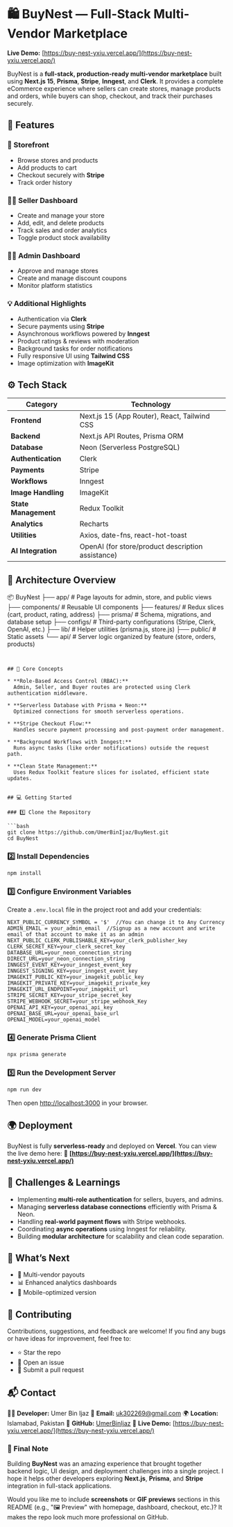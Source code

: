 # 🛍️ BuyNest — Full-Stack Multi-Vendor Marketplace

**Live Demo:** [https://buy-nest-yxiu.vercel.app/](https://buy-nest-yxiu.vercel.app/)

BuyNest is a **full-stack, production-ready multi-vendor marketplace** built using **Next.js 15**, **Prisma**, **Stripe**, **Inngest**, and **Clerk**.
It provides a complete eCommerce experience where sellers can create stores, manage products and orders, while buyers can shop, checkout, and track their purchases securely.


## 🚀 Features

### 🏪 Storefront

* Browse stores and products
* Add products to cart
* Checkout securely with **Stripe**
* Track order history

### 🧑‍💼 Seller Dashboard

* Create and manage your store
* Add, edit, and delete products
* Track sales and order analytics
* Toggle product stock availability

### 🧑‍💻 Admin Dashboard

* Approve and manage stores
* Create and manage discount coupons
* Monitor platform statistics

### 💡 Additional Highlights

* Authentication via **Clerk**
* Secure payments using **Stripe**
* Asynchronous workflows powered by **Inngest**
* Product ratings & reviews with moderation
* Background tasks for order notifications
* Fully responsive UI using **Tailwind CSS**
* Image optimization with **ImageKit**


## ⚙️ Tech Stack

| Category             | Technology                                        |
| -------------------- | ------------------------------------------------- |
| **Frontend**         | Next.js 15 (App Router), React, Tailwind CSS      |
| **Backend**          | Next.js API Routes, Prisma ORM                    |
| **Database**         | Neon (Serverless PostgreSQL)                      |
| **Authentication**   | Clerk                                             |
| **Payments**         | Stripe                                            |
| **Workflows**        | Inngest                                           |
| **Image Handling**   | ImageKit                                          |
| **State Management** | Redux Toolkit                                     |
| **Analytics**        | Recharts                                          |
| **Utilities**        | Axios, date-fns, react-hot-toast                  |
| **AI Integration**   | OpenAI (for store/product description assistance) |


## 🧩 Architecture Overview

📦 BuyNest
├── app/               # Page layouts for admin, store, and public views
├── components/        # Reusable UI components
├── features/          # Redux slices (cart, product, rating, address)
├── prisma/            # Schema, migrations, and database setup
├── configs/           # Third-party configurations (Stripe, Clerk, OpenAI, etc.)
├── lib/               # Helper utilities (prisma.js, store.js)
├── public/            # Static assets
└── api/               # Server logic organized by feature (store, orders, products)
```


## 🧠 Core Concepts

* **Role-Based Access Control (RBAC):**
  Admin, Seller, and Buyer routes are protected using Clerk authentication middleware.

* **Serverless Database with Prisma + Neon:**
  Optimized connections for smooth serverless operations.

* **Stripe Checkout Flow:**
  Handles secure payment processing and post-payment order management.

* **Background Workflows with Inngest:**
  Runs async tasks (like order notifications) outside the request path.

* **Clean State Management:**
  Uses Redux Toolkit feature slices for isolated, efficient state updates.


## 💻 Getting Started

### 1️⃣ Clone the Repository

```bash
git clone https://github.com/UmerBinIjaz/BuyNest.git
cd BuyNest
```

### 2️⃣ Install Dependencies

```bash
npm install
```

### 3️⃣ Configure Environment Variables

Create a `.env.local` file in the project root and add your credentials:

```
NEXT_PUBLIC_CURRENCY_SYMBOL = '$'  //You can change it to Any Currency
ADMIN_EMAIL = your_admin_email  //Signup as a new account and write email of that account to make it as an admin
NEXT_PUBLIC_CLERK_PUBLISHABLE_KEY=your_clerk_publisher_key
CLERK_SECRET_KEY=your_clerk_secret_key
DATABASE_URL=your_neon_connection_string
DIRECT_URL=your_neon_connection_string
INNGEST_EVENT_KEY=your_inngest_event_key
INNGEST_SIGNING_KEY=your_inngest_event_key
IMAGEKIT_PUBLIC_KEY=your_imagekit_public_key
IMAGEKIT_PRIVATE_KEY=your_imagekit_private_key
IMAGEKIT_URL_ENDPOINT=your_imagekit_url
STRIPE_SECRET_KEY=your_stripe_secret_key
STRIPE_WEBHOOK_SECRET=your_stripe_webhook_Key
OPENAI_API_KEY=your_openai_api_key
OPENAI_BASE_URL=your_openai_base_url
OPENAI_MODEL=your_openai_model

```

### 4️⃣ Generate Prisma Client

```bash
npx prisma generate
```

### 5️⃣ Run the Development Server

```bash
npm run dev
```

Then open [http://localhost:3000](http://localhost:3000) in your browser.


## 🌍 Deployment

BuyNest is fully **serverless-ready** and deployed on **Vercel**.
You can view the live demo here:
🔗 **[https://buy-nest-yxiu.vercel.app/](https://buy-nest-yxiu.vercel.app/)**


## 🧱 Challenges & Learnings

* Implementing **multi-role authentication** for sellers, buyers, and admins.
* Managing **serverless database connections** efficiently with Prisma & Neon.
* Handling **real-world payment flows** with Stripe webhooks.
* Coordinating **async operations** using Inngest for reliability.
* Building **modular architecture** for scalability and clean code separation.


## 🌟 What’s Next

* 💸 Multi-vendor payouts
* 📊 Enhanced analytics dashboards
* 📱 Mobile-optimized version


## 🤝 Contributing

Contributions, suggestions, and feedback are welcome!
If you find any bugs or have ideas for improvement, feel free to:

* ⭐ Star the repo
* 🐛 Open an issue
* 🔧 Submit a pull request

## 📬 Contact

👨‍💻 **Developer:** Umer Bin Ijaz
📧 **Email:** [uk302269@gmail.com](mailto:uk302269@gmail.com)
🌍 **Location:** Islamabad, Pakistan
🔗 **GitHub:** [UmerBinIjaz](https://github.com/UmerBinIjaz)
🔗 **Live Demo:** [https://buy-nest-yxiu.vercel.app/](https://buy-nest-yxiu.vercel.app/)

### 🏁 Final Note

Building **BuyNest** was an amazing experience that brought together backend logic, UI design, and deployment challenges into a single project.
I hope it helps other developers exploring **Next.js**, **Prisma**, and **Stripe** integration in full-stack applications.

Would you like me to include **screenshots** or **GIF previews** sections in this README (e.g., "🖼️ Preview" with homepage, dashboard, checkout, etc.)?
It makes the repo look much more professional on GitHub.
